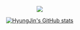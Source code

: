 <p align="center">
<img src="https://capsule-render.vercel.app/api?type=waving&color=424242&height=300&section=header&text=Welcome&fontSize=90&fontAlignY=45&fontColor=FFFFFF&desc=HyungJin's GitHub Profile&descAlign=65&descAlignY=57&animation=fadeIn&">
</p>

<div align="center">
 
[![HyungJin's GitHub stats](https://github-readme-stats.vercel.app/api?username=HyungJin)](https://github.com/HyungJinHan/github-readme-stats)
 
</p>
